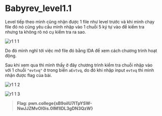 # **Babyrev_level1.1**

Level tiếp theo mình cũng nhận được 1 file như level trước và khi mình chạy file đó nó cũng yêu cầu mình nhập vào 1 chuỗi 5 ký tự vào để kiểm tra nhưng ta không rõ nó cụ kiểm tra ra sao.

![r1 1 1](https://github.com/hoangdat251004/ehc_ctf_learn/assets/110254118/83922a9c-4da1-4a3f-894e-f85b7f17bf18)

Do đó mình nghĩ tới việc mở file đó bằng IDA để xem cách chương trình hoạt động.

Sau khi xem qua thì mình thấy ở đây chương trình kiểm tra chuỗi nhập vào với 1 chuỗi `"evtvq"` ở trong biến `aEvtvq`, do đó khi nhập input `evtvq` thì mình nhận được flag của bài.

![r1 1 2](https://github.com/hoangdat251004/ehc_ctf_learn/assets/110254118/cf5efa24-e731-4dfd-855f-002c6dd2af17)

![r1 1 3](https://github.com/hoangdat251004/ehc_ctf_learn/assets/110254118/d92a497e-d13d-4e44-bcd8-ac616716f9fe)


> **Flag: pwn.college{sB9oiIU7lTpYSW-NwJJZMvOl0is.0lM1IDL3gDN3QzW}**
